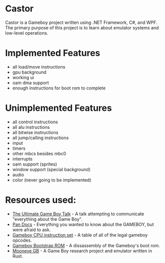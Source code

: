# Castor

Castor is a Gameboy project written using .NET Framework, C#, and WPF. The primary purpose of this project is to learn about emulator systems and low-level operations.

# Implemented Features
* all load/move instructions
* gpu background
* working ui
* oam dma support
* enough instructions for boot rom to complete

# Unimplemented Features
* all control instructions
* all alu instructions
* all bitwise instructions
* all jump/calling instructions
* input
* timers
* other mbcs besides mbc0
* interrupts
* oam support (sprites)
* window support (special background)
* audio
* color (never going to be implemented)

# Resources used:
* [The Ultimate Game Boy Talk](https://www.youtube.com/watch?v=HyzD8pNlpwI&t=2247s) - A talk attempting to communicate "everything about the Game Boy".
* [Pan Docs](http://bgb.bircd.org/pandocs.htm) - Everything you wanted to know about the GAMEBOY, but were afraid to ask.
* [Gameboy CPU instruction set](http://pastraiser.com/cpu/gameboy/gameboy_opcodes.html) - A table of all of the legal gameboy opcodes.
* [Gameboy Bootstrap ROM](http://gbdev.gg8.se/wiki/articles/Gameboy_Bootstrap_ROM) - A dissassembly of the Gameboy's boot rom.
* [Mooneye GB](https://github.com/Gekkio/mooneye-gb) - A Game Boy research project and emulator written in Rust.
